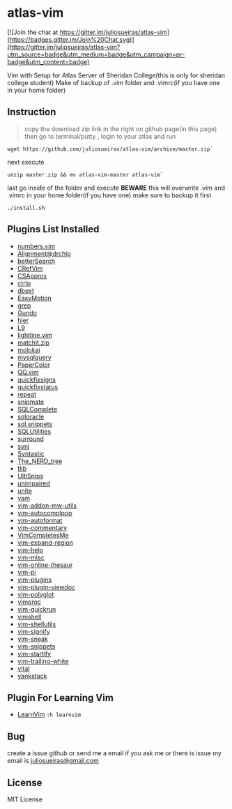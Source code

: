atlas-vim
=========

[![Join the chat at https://gitter.im/juliosueiras/atlas-vim](https://badges.gitter.im/Join%20Chat.svg)](https://gitter.im/juliosueiras/atlas-vim?utm_source=badge&utm_medium=badge&utm_campaign=pr-badge&utm_content=badge)

Vim with Setup for Atlas Server of Sheridan College(this is only for sheridan college student)
Make of backup of .vim folder and .vimrc(if you have one in your home folder)

Instruction
-----------
>copy the download zip link in the right on github page(in this page)
then go to terminal/putty , login to your atlas and run
```shell
wget https://github.com/juliosueiras/atlas-vim/archive/master.zip`
```
next execute
```shell
unzip master.zip && mv atlas-vim-master atlas-vim`
```
last go inside of the folder and execute **BEWARE** this will overwrite .vim and .vimrc in your home folder(if you have one) make sure to backup it first
```shell
./install.sh
```

Plugins List Installed
----------------------
- [numbers.vim](https://github.com/myusuf3/numbers.vim)
- [Alignment@drchip](http://www.drchip.org/astronaut/vim/index.html)
- [betterSearch](http://www.vim.org/scripts/script.php?script_id=4241)
- [CRefVim](http://www.vim.org/scripts/script.php?script_id=614)
- [CSApprox](https://github.com/godlygeek/csapprox)
- [ctrlp](https://github.com/kien/ctrlp.vim)
- [dbext](http://www.vim.org/scripts/script.php?script_id=356)
- [EasyMotion](https://github.com/Lokaltog/vim-easymotion)
- [grep](https://github.com/yegappan/grep)
- [Gundo](https://bitbucket.org/sjl/gundo.vim)
- [hier](https://github.com/jceb/vim-hier)
- [L9](http://www.vim.org/scripts/script.php?script_id=3252)
- [lightline.vim](https://github.com/itchyny/lightline.vim)
- [matchit.zip](http://www.vim.org/scripts/script.php?script_id=39)
- [molokai](https://github.com/tomasr/molokai)
- [mysqlquery](http://www.vim.org/scripts/script.php?script_id=2081)
- [PaperColor](http://www.vim.org/scripts/script.php?script_id=5177)
- [QQ.vim](http://www.vim.org/scripts/script.php?script_id=5177)
- [quickfixsigns](http://www.vim.org/scripts/script.php?script_id=2584)
- [quickfixstatus](https://github.com/dannyob/quickfixstatus)
- [repeat](https://github.com/garbas/vim-snipmate)
- [snipmate](https://github.com/garbas/vim-snipmate)
- [SQLComplete](http://www.vim.org/scripts/script.php?script_id=1572)
- [sqloracle](http://www.vim.org/scripts/script.php?script_id=2371)
- [sql.snippets](http://www.vim.org/scripts/script.php?script_id=4861)
- [SQLUtilities](http://www.vim.org/scripts/script.php?script_id=492)
- [surround](https://github.com/tpope/vim-surround)
- [svnj](http://www.vim.org/scripts/script.php?script_id=4888)
- [Syntastic](https://github.com/scrooloose/syntastic)
- [The_NERD_tree](https://github.com/scrooloose/nerdtree)
- [tlib](http://www.vim.org/scripts/script.php?script_id=1863)
- [UltiSnips](https://github.com/SirVer/ultisnips)
- [unimpaired](https://github.com/tpope/vim-unimpaired)
- [unite](https://github.com/Shougo/unite.vim)
- [vam](https://github.com/MarcWeber/vim-addon-manager)
- [vim-addon-mw-utils](http://www.vim.org/scripts/script.php?script_id=2940)
- [vim-autocomplpop](https://github.com/othree/vim-autocomplpop)
- [vim-autoformat](http://www.vim.org/scripts/script.php?script_id=4337)
- [vim-commentary](https://github.com/tpope/vim-commentary)
- [VimCompletesMe](https://github.com/ajh17/VimCompletesMe)
- [vim-expand-region](https://github.com/terryma/vim-expand-region)
- [vim-help](https://github.com/dahu/vim-help)
- [vim-misc](https://github.com/xolox/vim-misc)
- [vim-online-thesaur](https://github.com/beloglazov/vim-online-thesaurus)
- [vim-pi](https://bitbucket.org/vimcommunity/vim-pi)
- [vim-plugins](https://github.com/WolfgangMehner/vim-plugins)
- [vim-plugin-viewdoc](https://github.com/powerman/vim-plugin-viewdoc)
- [vim-polyglot](https://github.com/sheerun/vim-polyglot)
- [vimproc](https://github.com/Shougo/vimproc.vim)
- [vim-quickrun](https://github.com/thinca/vim-quickrun)
- [vimshell](https://github.com/Shougo/vimshell.vim)
- [vim-shellutils](https://github.com/b4b4r07/vim-shellutils)
- [vim-signify](https://github.com/mhinz/vim-signify)
- [vim-sneak](https://github.com/justinmk/vim-sneak)
- [vim-snippets](https://github.com/honza/vim-snippets)
- [vim-startify](https://github.com/mhinz/vim-startify)
- [vim-trailing-white](https://github.com/bronson/vim-trailing-whitespace)
- [vital](https://github.com/vim-jp/vital.vim)
- [yankstack](https://github.com/maxbrunsfeld/vim-yankstack)


 Plugin For Learning Vim
------------------------
- [LearnVim](https://github.com/dahu/LearnVim) `:h learnvim`

 Bug
----
create a issue github or send me a email if you ask me or there is issue
my email is juliosueiras@gmail.com


License
-------
MIT License
